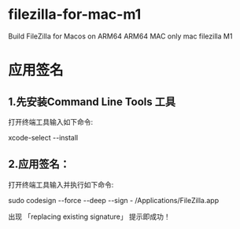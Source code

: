 # filezilla-for-mac-m1
Build FileZilla for Macos on ARM64
ARM64  MAC only
mac filezilla  M1

# 应用签名
## 1.先安装Command Line Tools 工具
打开终端工具输入如下命令:

xcode-select --install

## 2.应用签名：
打开终端工具输入并执行如下命令:


sudo codesign --force --deep --sign - /Applications/FileZilla.app


出现 「replacing existing signature」 提示即成功！
